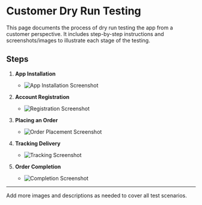 # Customer Dry Run Testing

This page documents the process of dry run testing the app from a customer perspective. It includes step-by-step instructions and screenshots/images to illustrate each stage of the testing.

## Steps

1. **App Installation**
    - ![App Installation Screenshot](path/to/image1.png)

2. **Account Registration**
    - ![Registration Screenshot](path/to/image2.png)

3. **Placing an Order**
    - ![Order Placement Screenshot](path/to/image3.png)

4. **Tracking Delivery**
    - ![Tracking Screenshot](path/to/image4.png)

5. **Order Completion**
    - ![Completion Screenshot](path/to/image5.png)

---

Add more images and descriptions as needed to cover all test scenarios.